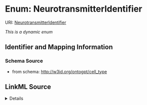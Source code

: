 # Enum: NeurotransmitterIdentifier



URI: [NeurotransmitterIdentifier](NeurotransmitterIdentifier.md)


_This is a dynamic enum_








## Identifier and Mapping Information







### Schema Source


* from schema: http://w3id.org/ontogpt/cell_type




## LinkML Source

<details>
```yaml
name: NeurotransmitterIdentifier
from_schema: http://w3id.org/ontogpt/cell_type
rank: 1000
reachable_from:
  source_ontology: obo:chebi
  source_nodes:
  - CHEBI:35942
  relationship_types:
  - rdfs:subClassOf
  - RO:0000087

```
</details>
